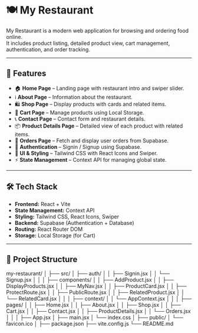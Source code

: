 # 🍽️ My Restaurant

My Restaurant is a modern web application for browsing and ordering food online.  
It includes product listing, detailed product view, cart management, authentication, and order tracking.

---

## 🚀 Features

- 🏠 **Home Page** – Landing page with restaurant intro and swiper slider.
- ℹ️ **About Page** – Information about the restaurant.
- 🛍️ **Shop Page** – Display products with cards and related items.
- 🛒 **Cart Page** – Manage products using Local Storage.
- 📞 **Contact Page** – Contact form and restaurant details.
- 📦 **Product Details Page** – Detailed view of each product with related items.
- 📑 **Orders Page** – Fetch and display user orders from Supabase.
- 🔑 **Authentication** – Signin / Signup using Supabase.
- 🎨 **UI & Styling** – Tailwind CSS with React Icons and Swiper.
- ⚡ **State Management** – Context API for managing global state.

---

## 🛠️ Tech Stack

- **Frontend:** React + Vite
- **State Management:** Context API
- **Styling:** Tailwind CSS, React Icons, Swiper
- **Backend:** Supabase (Authentication + Database)
- **Routing:** React Router DOM
- **Storage:** Local Storage (for Cart)

---

## 📂 Project Structure

my-restaurant/
│
├── src/
│ ├── auth/
│ │ ├── Signin.jsx
│ │ └── Signup.jsx
│ │
│ ├── components/
│ │ ├── AddProduct.jsx
│ │ ├── DisplayProducts.jsx
│ │ ├── MyNav.jsx
│ │ ├── ProductCard.jsx
│ │ ├── ProtectRoute.jsx
│ │ ├── PublicRoute.jsx
│ │ ├── RelatedProduct.jsx
│ │ └── RelatedCard.jsx
│ │
│ ├── context/
│ │ └── AppContext.jsx
│ │
│ ├── pages/
│ │ ├── Home.jsx
│ │ ├── About.jsx
│ │ ├── Shop.jsx
│ │ ├── Cart.jsx
│ │ ├── Contact.jsx
│ │ ├── ProductDetails.jsx
│ │ └── Orders.jsx
│ │
│ ├── App.jsx
│ ├── main.jsx
│ └── index.css
│
├── public/
│ └── favicon.ico
│
├── package.json
├── vite.config.js
└── README.md
